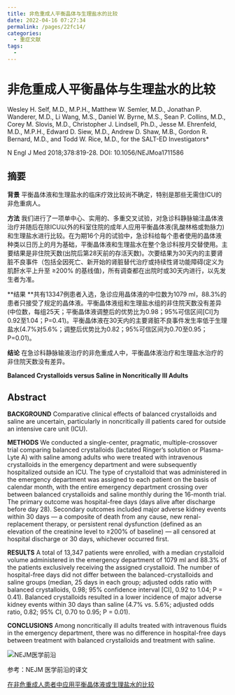 ```yaml
---
title: 非危重成人平衡晶体与生理盐水的比较
date: 2022-04-16 07:27:34
permalink: /pages/22fc14/
categories:
  - 重症文献
tags:
  - 
---
```

# 非危重成人平衡晶体与生理盐水的比较

Wesley H. Self, M.D., M.P.H., Matthew W. Semler, M.D., Jonathan P. Wanderer,  M.D., Li Wang, M.S., Daniel W. Byrne, M.S., Sean P. Collins, M.D., Corey M.  Slovis, M.D., Christopher J. Lindsell, Ph.D., Jesse M. Ehrenfeld, M.D., M.P.H.,  Edward D. Siew, M.D., Andrew D. Shaw, M.B., Gordon R. Bernard, M.D., and Todd W.  Rice, M.D., for the SALT-ED Investigators*

N Engl J Med 2018;378:819-28.
DOI: 10.1056/NEJMoa1711586

## 摘要

**背景** 平衡晶体液和生理盐水的临床疗效比较尚不确定，特别是那些无需住ICU的非危重病人。

**方法** 我们进行了一项单中心、实用的、多重交叉试验，对急诊科静脉输注晶体液治疗并随后在除ICU以外的科室住院的成年人应用平衡晶体液(乳酸林格或勃脉力)和生理盐水进行比较。在为期16个月的试验中，急诊科给每个患者使用的晶体液种类以日历上的月为基础，平衡晶体液和生理盐水在整个急诊科按月交替使用。主要结果是非住院天数(出院后第28天前的存活天数)。次要结果为30天内的主要肾脏不良事件（包括全因死亡、新开始的肾脏替代治疗或持续性肾功能障碍(定义为肌酐水平上升至 ≥200% 的基线值)，所有调查都在出院时或30天内进行，以先发生者为准。

**结果 **共有13347例患者入选，急诊应用晶体液的中位数为1079 ml，88.3%的患者只接受了规定的晶体液。平衡晶体液组和生理盐水组的非住院天数没有差异(中位数，每组25天；平衡晶体液调整后的优势比为0.98；95%可信区间[CI]为0.92至1.04；P=0.41)。平衡晶体液在30天内的主要肾脏不良事件发生率低于生理盐水(4.7%对5.6%；调整后优势比为0.82；95%可信区间为0.70至0.95；P=0.01)。

**结论** 在急诊科静脉输液治疗的非危重成人中，平衡晶体液治疗和生理盐水治疗的非住院天数没有差异。





**Balanced Crystalloids versus Saline in Noncritically Ill Adults**

## Abstract

**BACKGROUND** Comparative clinical effects of balanced crystalloids and saline  are uncertain, particularly in noncritically ill patients cared for outside an  intensive care unit (ICU). 

**METHODS** We conducted a single-center,  pragmatic, multiple-crossover trial comparing balanced crystalloids (lactated  Ringer’s solution or Plasma-Lyte A) with saline among adults who were treated  with intravenous crystalloids in the emergency department and were subsequently  hospitalized outside an ICU. The type of crystalloid that was administered in  the emergency department was assigned to each patient on the basis of calendar  month, with the entire emergency department crossing over between balanced  crystalloids and saline monthly during the 16-month trial. The primary outcome  was hospital-free days (days alive after discharge before day 28). Secondary  outcomes included major adverse kidney events within 30 days — a composite of  death from any cause, new renal-replacement therapy, or persistent renal  dysfunction (defined as an elevation of the creatinine level to ≥200% of  baseline) — all censored at hospital discharge or 30 days, whichever occurred  first. 

**RESULTS** A total of 13,347 patients were enrolled, with a median  crystalloid volume administered in the emergency department of 1079 ml and 88.3%  of the patients exclusively receiving the assigned crystalloid. The number of  hospital-free days did not differ between the balanced-crystalloids and saline  groups (median, 25 days in each group; adjusted odds ratio with balanced  crystalloids, 0.98; 95% confidence interval [CI], 0.92 to 1.04; P = 0.41).  Balanced crystalloids resulted in a lower incidence of major adverse kidney  events within 30 days than saline (4.7% vs. 5.6%; adjusted odds ratio, 0.82; 95%  CI, 0.70 to 0.95; P = 0.01). 

**CONCLUSIONS** Among noncritically ill adults  treated with intravenous fluids in the emergency department, there was no  difference in hospital-free days between treatment with balanced crystalloids  and treatment with saline.



![NEJM医学前沿](https://cdn.jsdelivr.net/gh/seasideccm/img/upload/202110311730698.png)

参考：NEJM 医学前沿的译文

[在非危重成人患者中应用平衡晶体液或生理盐水的比较](https://nejmqianyan.cn/article/yxqyoa1711584?sg=AbW1NGsHw3NxPd6F)

